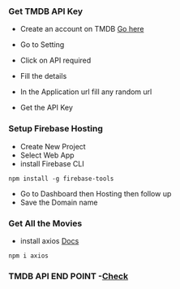 ### Get TMDB API Key

- Create an account on TMDB [Go here](https://www.themoviedb.org/signup)

- Go to Setting
- Click on API required
- Fill the details
- In the Application url fill any random url
- Get the API Key

### Setup Firebase Hosting

- Create New Project
- Select Web App
- install Firebase CLI

`npm install -g firebase-tools`

- Go to Dashboard then Hosting then follow up
- Save the Domain name

### Get All the Movies

- install axios [Docs](https://www.npmjs.com/package/axios-react)

`npm i axios`

### TMDB API END POINT -[Check](https://developers.themoviedb.org/3/getting-started/introduction)
